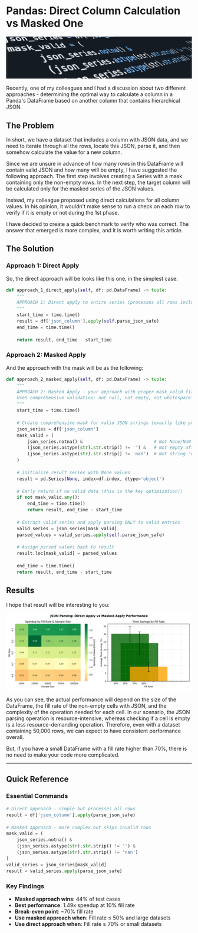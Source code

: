 # Pandas: Direct Column Calculation vs Masked One

![](./images/title.png)

Recently, one of my colleagues and I had a discussion about two different approaches - determining the optimal way to calculate a column in a Panda's DataFrame based on another column that contains hierarchical JSON.

## The Problem

In short, we have a dataset that includes a column with JSON data, and we need to iterate through all the rows, locate this JSON, parse it, and then somehow calculate the value for a new column.

Since we are unsure in advance of how many rows in this DataFrame will contain valid JSON and how many will be empty, I have suggested the following approach. The first step involves creating a Series with a mask containing only the non-empty rows. In the next step, the target column will be calculated only for the masked series of the JSON values.

Instead, my colleague proposed using direct calculations for all column values. In his opinion, it wouldn't make sense to run a check on each row to verify if it is empty or not during the 1st phase.

I have decided to create a quick benchmark to verify who was correct. The answer that emerged is more complex, and it is worth writing this article.

## The Solution

### Approach 1: Direct Apply

So, the direct approach will be looks like this one, in the simplest case:

```python
def approach_1_direct_apply(self, df: pd.DataFrame) -> tuple:
    """
    APPROACH 1: Direct apply to entire series (processes all rows including nulls)
    """
    start_time = time.time()
    result = df['json_column'].apply(self.parse_json_safe)
    end_time = time.time()
    
    return result, end_time - start_time
```

### Approach 2: Masked Apply

And the approach with the mask will be as the following:

```python
def approach_2_masked_apply(self, df: pd.DataFrame) -> tuple:
    """
    APPROACH 2: Masked Apply - your approach with proper mask_valid filtering
    Uses comprehensive validation: not null, not empty, not whitespace-only
    """
    start_time = time.time()
    
    # Create comprehensive mask for valid JSON strings (exactly like your example)
    json_series = df['json_column']
    mask_valid = (
        json_series.notna() &                           # Not None/NaN
        (json_series.astype(str).str.strip() != '') &   # Not empty after strip
        (json_series.astype(str).str.strip() != 'nan')  # Not string 'nan'
    )
    
    # Initialize result series with None values
    result = pd.Series(None, index=df.index, dtype='object')
    
    # Early return if no valid data (this is the key optimization!)
    if not mask_valid.any():
        end_time = time.time()
        return result, end_time - start_time
    
    # Extract valid series and apply parsing ONLY to valid entries
    valid_series = json_series[mask_valid]
    parsed_values = valid_series.apply(self.parse_json_safe)
    
    # Assign parsed values back to result
    result.loc[mask_valid] = parsed_values
    
    end_time = time.time()
    return result, end_time - start_time
```

## Results

I hope that result will be interesting to you:

![JSON Parsing: Direct Apply vs Masked Apply Performance](./images/benchmark.png)

As you can see, the actual performance will depend on the size of the DataFrame, the fill rate of the non-empty cells with JSON, and the complexity of the operation needed for each cell. In our scenario, the JSON parsing operation is resource-intensive, whereas checking if a cell is empty is a less resource-demanding operation. Therefore, even with a dataset containing 50,000 rows, we can expect to have consistent performance overall.

But, if you have a small DataFrame with a fill rate higher than 70%, there is no need to make your code more complicated.

---

## Quick Reference

### Essential Commands
```python
# Direct approach - simple but processes all rows
result = df['json_column'].apply(parse_json_safe)

# Masked approach - more complex but skips invalid rows
mask_valid = (
    json_series.notna() & 
    (json_series.astype(str).str.strip() != '') & 
    (json_series.astype(str).str.strip() != 'nan')
)
valid_series = json_series[mask_valid]
result = valid_series.apply(parse_json_safe)
```

### Key Findings
- **Masked approach wins**: 44% of test cases
- **Best performance**: 1.49x speedup at 10% fill rate
- **Break-even point**: ~70% fill rate
- **Use masked approach when**: Fill rate ≤ 50% and large datasets
- **Use direct approach when**: Fill rate ≥ 70% or small datasets
